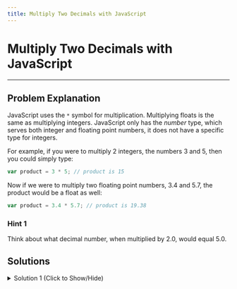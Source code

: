```yaml
---
title: Multiply Two Decimals with JavaScript
---
```


# Multiply Two Decimals with JavaScript

---
## Problem Explanation

JavaScript uses the `*` symbol for multiplication. Multiplying floats is the same as multiplying integers. JavaScript only has the *number* type, which serves both integer and floating point numbers, it does not have a specific type for integers.

For example, if you were to multiply 2 integers, the numbers 3 and 5, then you could simply type:
```javascript
var product = 3 * 5; // product is 15
``` 
Now if we were to multiply two floating point numbers, 3.4 and 5.7, the product would be a float as well:
```javascript
var product = 3.4 * 5.7; // product is 19.38
```

### Hint 1
Think about what decimal number, when multiplied by 2.0, would equal 5.0.

## Solutions

<details><summary>Solution 1 (Click to Show/Hide)</summary>

```javascript
var product = 2.0 * 2.5; // product is 5.0 because 2.5 * 2.0 = 5.0
```
#### More Information
* [DigitalOcean - How to do Math in JavaScript with Operators](https://www.digitalocean.com/community/tutorials/how-to-do-math-in-javascript-with-operators)
</details>
